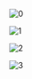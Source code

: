 ![0](https://github.com/p1petto/QML/assets/108504552/1b317f4c-7b80-4660-ac1e-02e233be540c)

![1](https://github.com/p1petto/QML/assets/108504552/8ac9cd7f-f633-466d-892b-76ba7e04ae09)

![2](https://github.com/p1petto/QML/assets/108504552/fbe203ab-d9fe-411f-8b88-44bdc5152205)

![3](https://github.com/p1petto/QML/assets/108504552/2e46e6e6-25dd-4c27-bcb3-4b7466b3a305)

